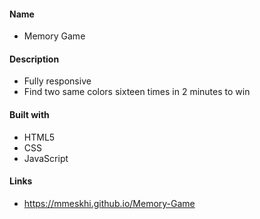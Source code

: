 #### Name

- Memory Game

#### Description

- Fully responsive
- Find two same colors sixteen times in 2 minutes to win

#### Built with

- HTML5
- CSS
- JavaScript

#### Links

- https://mmeskhi.github.io/Memory-Game
